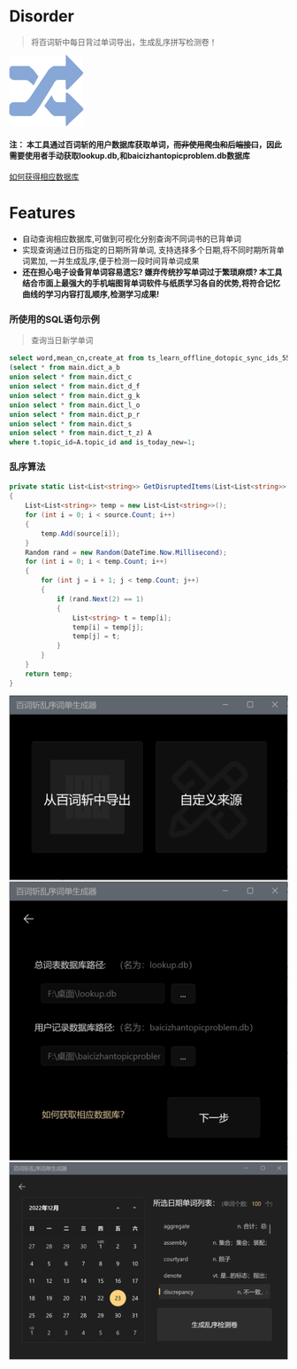 # Disorder
> 将百词斩中每日背过单词导出，生成乱序拼写检测卷！

![](5.png)

#### 注： 本工具通过百词斩的用户数据库获取单词，~~而非使用爬虫和后端接口~~，因此需要使用者手动获取lookup.db,和baicizhantopicproblem.db数据库
[如何获得相应数据库](https://github.com/ewoifuoi/Disorder/issues/1)

# Features
- 自动查询相应数据库,可做到可视化分别查询不同词书的已背单词
- 实现查询通过日历指定的日期所背单词, 支持选择多个日期,将不同时期所背单词累加, 一并生成乱序,便于检测一段时间背单词成果
- **还在担心电子设备背单词容易遗忘? 嫌弃传统抄写单词过于繁琐麻烦? 本工具结合市面上最强大的手机端图背单词软件与纸质学习各自的优势,将符合记忆曲线的学习内容打乱顺序,检测学习成果!**

### 所使用的SQL语句示例
> 查询当日新学单词
```sql
select word,mean_cn,create_at from ts_learn_offline_dotopic_sync_ids_559 as t,
(select * from main.dict_a_b
union select * from main.dict_c
union select * from main.dict_d_f
union select * from main.dict_g_k
union select * from main.dict_l_o
union select * from main.dict_p_r
union select * from main.dict_s
union select * from main.dict_t_z) A
where t.topic_id=A.topic_id and is_today_new=1;
```
### 乱序算法
```csharp
private static List<List<string>> GetDisruptedItems(List<List<string>> source)
{
    List<List<string>> temp = new List<List<string>>();
    for (int i = 0; i < source.Count; i++)
    {
        temp.Add(source[i]);
    }
    Random rand = new Random(DateTime.Now.Millisecond);
    for (int i = 0; i < temp.Count; i++)
    {
        for (int j = i + 1; j < temp.Count; j++)
        {
            if (rand.Next(2) == 1)
            {
                List<string> t = temp[i];
                temp[i] = temp[j];
                temp[j] = t;
            }
        }
    }
    return temp;
}
```

![](1.png)
![](2.png)
![](3.png)
